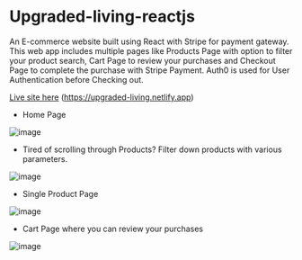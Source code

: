 # Upgraded-living-reactjs

An E-commerce website built using React with Stripe for payment gateway. This web app includes multiple pages like Products Page with option to filter your product search, Cart Page to review your purchases and Checkout Page to complete the purchase with Stripe Payment.
Auth0 is used for User Authentication before Checking out.

<a href="https://upgraded-living.netlify.app/">Live site here</a> (https://upgraded-living.netlify.app)

- Home Page

![image](https://i.postimg.cc/tJBsZ37q/homepage.png)

- Tired of scrolling through Products? Filter down products with various parameters.

![image](https://i.postimg.cc/L6sYdb0n/products.png)

- Single Product Page

![image](https://i.postimg.cc/wx2yGp2C/single-product.png)

- Cart Page where you can review your purchases

![image](https://i.postimg.cc/Pxzphsj8/cart.png)

